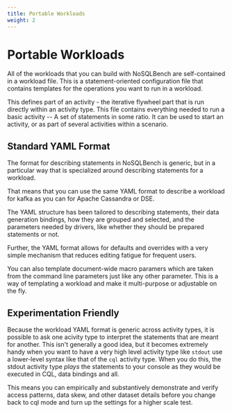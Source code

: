 ```yaml
---
title: Portable Workloads
weight: 2
---
```


# Portable Workloads

All of the workloads that you can build with NoSQLBench are self-contained in a workload file. This is a
statement-oriented configuration file that contains templates for the operations you want to run in a workload.

This defines part of an activity - the iterative flywheel part that is run directly within an activity type. This file
contains everything needed to run a basic activity -- A set of statements in some ratio. It can be used to start an
activity, or as part of several activities within a scenario.

## Standard YAML Format

The format for describing statements in NoSQLBench is generic, but in a particular way that is specialized around
describing statements for a workload.

That means that you can use the same YAML format to describe a workload for kafka as you can for Apache Cassandra or
DSE.

The YAML structure has been tailored to describing statements, their data generation bindings, how they are grouped and
selected, and the parameters needed by drivers, like whether they should be prepared statements or not.

Further, the YAML format allows for defaults and overrides with a very simple mechanism that reduces editing fatigue for
frequent users.

You can also template document-wide macro paramers which are taken from the command line parameters just like any other
parameter. This is a way of templating a workload and make it multi-purpose or adjustable on the fly.

## Experimentation Friendly

Because the workload YAML format is generic across activity types, it is possible to ask one acivity type to interpret
the statements that are meant for another. This isn't generally a good idea, but it becomes extremely handy when you
want to have a very high level activity type like `stdout` use a lower-level syntax like that of the `cql` activity
type. When you do this, the stdout activity type _plays_ the statements to your console as they would be executed in
CQL, data bindings and all.

This means you can empirically and substantively demonstrate and verify access patterns, data skew, and other dataset
details before you change back to cql mode and turn up the settings for a higher scale test.

